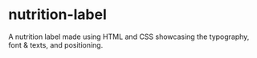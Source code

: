 # nutrition-label
A nutrition label made using HTML and CSS showcasing the typography, font &amp; texts, and positioning.
